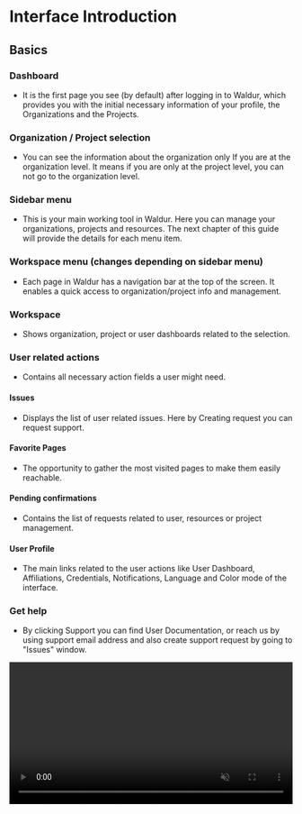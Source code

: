 # Interface Introduction

## Basics

### Dashboard

- It is the first page you see (by default) after logging in to Waldur, which provides you with the initial necessary information of your profile, the Organizations and the Projects.

### Organization / Project selection

- You can see the information about the organization only If you are at the organization level. It means if you are only at the project level, you can not go to the organization level.

### Sidebar menu

- This is your main working tool in Waldur. Here you can manage your organizations, projects and resources. The next chapter of this guide will provide the details for each menu item.

### Workspace menu (changes depending on sidebar menu)

- Each page in Waldur has a navigation bar at the top of the screen. It enables a quick access to organization/project info and management.

### Workspace

- Shows organization, project or user dashboards related to the selection.

### User related actions

- Contains all necessary action fields a user might need.

#### Issues

- Displays the list of user related issues. Here by Creating request you can request support.

#### Favorite Pages

- The opportunity to gather the most visited pages to make them easily reachable.

#### Pending confirmations

- Contains the list of requests related to user, resources or project management.

#### User Profile

- The main links related to the user actions like User Dashboard, Affiliations, Credentials, Notifications, Language and Color mode of the interface.

### Get help

- By clicking Support you can find User Documentation, or reach us by using support email address and also create support request by going to "Issues" window.

<video controls width="100%" autoplay="true" muted loop >
  <source src="./img/interface_basics.mp4" type="video/mp4">
</video>
